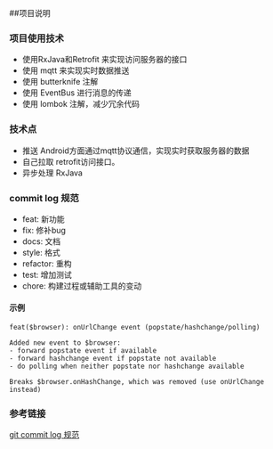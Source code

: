 ##项目说明

### 项目使用技术
* 使用RxJava和Retrofit 来实现访问服务器的接口
* 使用 mqtt 来实现实时数据推送
* 使用 butterknife 注解
* 使用 EventBus 进行消息的传递
* 使用 lombok 注解，减少冗余代码

### 技术点
* 推送 Android方面通过mqtt协议通信，实现实时获取服务器的数据
* 自己拉取  retrofit访问接口。
* 异步处理 RxJava

### commit log 规范


* feat: 新功能
* fix: 修补bug
* docs: 文档
* style: 格式
* refactor: 重构
* test: 增加测试
* chore: 构建过程或辅助工具的变动

#### 示例

```
feat($browser): onUrlChange event (popstate/hashchange/polling)

Added new event to $browser:
- forward popstate event if available
- forward hashchange event if popstate not available
- do polling when neither popstate nor hashchange available

Breaks $browser.onHashChange, which was removed (use onUrlChange instead)

```


### 参考链接

[git commit log 规范](http://www.ruanyifeng.com/blog/2016/01/commit_message_change_log.html)

